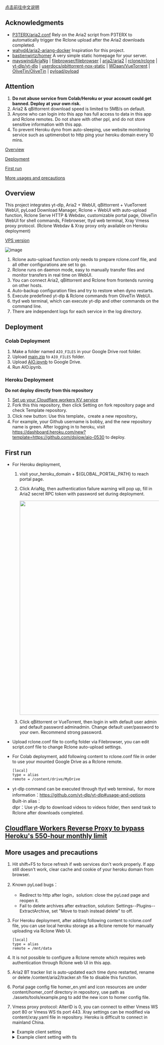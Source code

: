 [点击前往中文说明](https://github.com/wy580477/Heroku-AIO-APP-EX/blob/main/README_chs.md)

## Acknowledgments

- [P3TERX/aria2.conf](https://github.com/P3TERX/aria2.conf)  Rely on the Aria2 script from P3TERX to automatically trigger the Rclone upload after the Aria2 downloads completed.
- [wahyd4/aria2-ariang-docker](https://github.com/wahyd4/aria2-ariang-docker)  Inspiration for this project.
- [bastienwirtz/homer](https://github.com/bastienwirtz/homer)  A very simple static homepage for your server.
- [mayswind/AriaNg](https://github.com/mayswind/AriaNg) | [filebrowser/filebrowser](https://github.com/filebrowser/filebrowser) | [aria2/aria2](https://github.com/aria2/aria2) | [rclone/rclone](https://github.com/rclone/rclone) | [yt-dlp/yt-dlp](https://github.com/yt-dlp/yt-dlp) | [userdocs/qbittorrent-nox-static](https://github.com/userdocs/qbittorrent-nox-static) | [WDaan/VueTorrent](https://github.com/WDaan/VueTorrent) | [OliveTin/OliveTin](https://github.com/OliveTin/OliveTin) | [pyload/pyload](https://github.com/pyload/pyload)

## Attention

 1. **Do not abuse service from Colab/Heroku or your account could get banned. Deploy at your own risk.**
 2. Aria2 & qBittorrent download speed is limited to 5MB/s on default.
 3. Anyone who can login into this app has full access to data in this app and Rclone remotes. Do not share with other ppl, and do not store sensitive information with this app.
 4. To prevent Heroku dyno from auto-sleeping, use website monitoring service such as uptimerobot to http ping your heroku domain every 10 mins.

[Overview](#Overview)

[Deployment](#Deployment)

[First run](#first)  

[More usages and precautions](#more)  

## <a id="Overview"></a>Overview

This project integrates yt-dlp, Aria2 + WebUI, qBittorrent + VueTorrent WebUI, pyLoad Download Manager, Rclone + WebUI with auto-upload function, Rclone Serve HTTP & Webdav, customizable portal page, OliveTin WebUI for shell commands, Filebrowser, ttyd web terminal, Xray Vmess proxy protocol. (Rclone Webdav & Xray proxy only available on Heroku deployment)

[VPS version](https://github.com/wy580477/Aria2-AIO-Container)

![image](https://user-images.githubusercontent.com/98247050/170442242-9876b732-c3c0-4604-a820-f26545f1f620.png)

 1. Rclone auto-upload function only needs to prepare rclone.conf file, and all other configurations are set to go.
 2. Rclone runs on daemon mode, easy to manually transfer files and monitor transfers in real time on WebUI.
 3. You can connect Aria2, qBittorrent and Rclone from frontends running on other hosts.
 4. Auto-backup configuration files and try to restore when dyno restarts.
 5. Execute predefined yt-dlp & Rclone commands from OliveTin WebUI.
 6. ttyd web terminal, which can execute yt-dlp and other commands on the command line.
 7. There are independent logs for each service in the log directory.

## <a id="Deployment"></a>Deployment

### Colab Deployment

 1. Make a folder named <code>AIO_FILES</code> in your Google Drive root folder.
 2. Upload [main.zip](https://github.com/wy580477/Heroku-AIO-APP-EX/archive/refs/heads/main.zip) to <code>AIO_FILES</code> folder.
 3. Upload [AIO.ipynb](https://github.com/wy580477/Heroku-AIO-APP-EX/raw/main/AIO.ipynb) to Google Drive.
 4. Run AIO.ipynb.

### Heroku Deployment

 **Do not deploy directly from this repository**  

 1. [Set up your Cloudflare workers KV service](https://github.com/wy580477/PaaS-Related/blob/main/SET_CLOUDFLARE_KV.md)
 2. Fork this this repository, then click Setting on fork repository page and check Template repository.
 3. Click new button: Use this template，create a new repository。
 4. For example, your Github username is bobby, and the new repository name is green. After logging in to heroku, visit <https://dashboard.heroku.com/new?template=https://github.com/dsjiow/aio-0530> to deploy.

## <a id="first"></a>First run

- For Heroku deployment,
   1. visit your_heroku_domain + \${GLOBAL_PORTAL_PATH} to reach portal page.
   2. Click AriaNg, then authentication failure warning will pop up, fill in Aria2 secret RPC token with password set during deployment.  

         <img src="https://user-images.githubusercontent.com/98247050/165651080-b1b79ba6-7cc0-4c7c-b65b-fbc4256f59f9.png"  width="700"/>

   3. Click qBittorrent or VueTorrent, then login in with default user admin and default password adminadmin. Change default user/password to your own. Recommend strong password.
- Upload rclone.conf file to config folder via Filebrowser, you can edit script.conf file to change Rclone auto-upload settings.
- For Colab deployment, add following content to rclone.conf file in order to use your mounted Google Drive as a Rclone remote.

      
      [local]
      type = alias
      remote = /content/drive/MyDrive
      
- yt-dlp command can be executed through ttyd web terminal，for more information：<https://github.com/yt-dlp/yt-dlp#usage-and-options>  
    Built-in alias：  
    dlpr：Use yt-dlp to download videos to videos folder, then send task to Rclone after downloads completed.

## [Cloudflare Workers Reverse Proxy to bypass Heroku's 550-hour monthly limit](https://github.com/wy580477/PaaS-Related/blob/main/CF_Workers_Reverse_Proxy.md)

## <a id="more"></a>More usages and precautions

 1. Hit shift+F5 to force refresh if web services don't work properly. If app still doesn't work, clear cache and cookie of your heroku domain from browser.
 2. Known pyLoad bugs：
    - Redirect to http after login，solution: close the pyLoad page and reopen it.
    - Fail to delete archives after extraction, solution: Settings--Plugins--ExtractArchive, set "Move to trash instead delete" to off.
 3. For Heroku deployment, after adding following content to rclone.conf file, you can use local heroku storage as a Rclone remote for manually uploading via Rclone Web UI.

      ```
      [local]
      type = alias
      remote = /mnt/data
      ```

 4. It is not possible to configure a Rclone remote which requires web authentication through Rclone web UI in this app.
 5. Aria2 BT tracker list is auto-updated each time dyno restarted, rename or delete /content/aria2/tracker.sh file to disable this function.
 6. Portal page config file homer_en.yml and icon resources are under content/homer_conf directory in repository, use path as ./assets/tools/example.png to add the new icon to homer config file.
 7. Vmess proxy protocol: AlterID is 0, you can connect to either Vmess WS port 80 or Vmess WS tls port 443. Xray settings can be modified via content/xray.yaml file in repository. Heroku is difficult to connect in mainland China.

      <details>
      <summary>Example client setting</summary>
      <img src="https://user-images.githubusercontent.com/98247050/169536721-4b4fc824-454a-4bec-9342-40978b1d99a4.png"/>
      </details>
      <details>
      <summary>Example client setting with tls</summary>
      <img src="https://user-images.githubusercontent.com/98247050/169670311-1bf05652-8b5c-459a-9c24-41eef341006a.png"/>
      </details>
